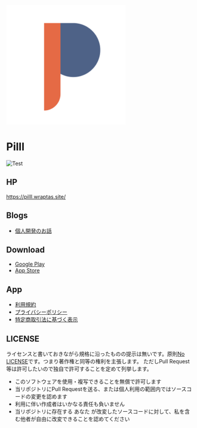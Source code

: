 <img width="320px" src="./homepage/homepage.png" />

# Pilll
![Test](https://github.com/bannzai/Pilll/workflows/Test/badge.svg)

## HP
https://pilll.wraptas.site/

## Blogs
- [個人開発のお話](https://bannzai.hatenadiary.jp/entry/2021/05/10/054207)

## Download
- [Google Play](https://play.google.com/store/apps/details?id=com.mizuki.Ohashi.Pilll)
- [App Store](https://apps.apple.com/jp/app/pilll-%E3%83%94%E3%83%AB%E3%83%AA%E3%83%9E%E3%82%A4%E3%83%B3%E3%83%80%E3%83%BC%E3%81%B4%E3%82%8B%E3%82%8B/id1405931017)

## App
- [利用規約](https://bannzai.github.io/Pilll/Terms)
- [プライバシーポリシー](https://bannzai.github.io/Pilll/PrivacyPolicy)
- [特定商取引法に基づく表示](https://bannzai.github.io/Pilll/SpecifiedCommercialTransactionAct)

## LICENSE
ライセンスと書いておきながら規格に沿ったものの提示は無いです。原則[No LICENSE](https://choosealicense.com/no-permission/)です。つまり著作権と同等の権利を主張します。
ただしPull Request等は許可したいので独自で許可することを定めて列挙します。

- このソフトウェアを使用・複写できることを無償で許可します
- 当リポジトリにPull Requestを送る、または個人利用の範囲内ではソースコードの変更を認めます
- 利用に伴い作成者はいかなる責任も負いません
- 当リポジトリに存在する あなた が改変したソースコードに対して、私を含む他者が自由に改変できることを認めてください

